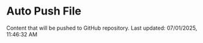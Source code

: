 # Auto Push File

Content that will be pushed to GitHub repository.
Last updated: 07/01/2025, 11:46:32 AM